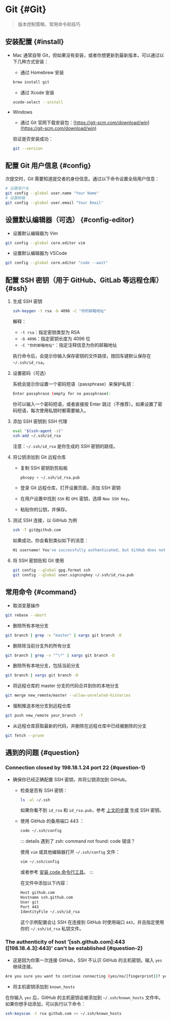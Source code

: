 # Git {#Git}

> 版本控制策略、常用命令和技巧

## 安装配置 {#install}

- Mac 通常自带 Git，但如果没有安装，或者你想更新到最新版本，可以通过以下几种方式安装：

  - 通过 Homebrew 安装

  ```sh
  brew install git
  ```

  - 通过 Xcode 安装

  ```sh
  xcode-select --install
  ```

- Windows

  - 通过 Git 官网下载安装包：[https://git-scm.com/download/win](https://git-scm.com/download/win)

  验证是否安装成功：

  ```sh
  git --version
  ```

## 配置 Git 用户信息 {#config}

次提交时，Git 需要知道提交者的身份信息。通过以下命令设置全局用户信息：

```sh
# 设置用户名
git config --global user.name "Your Name"
# 设置邮箱
git config --global user.email "Your Email"
```

## 设置默认编辑器（可选） {#config-editor}

- 设置默认编辑器为 Vim

```sh
git config --global core.editor vim
```

- 设置默认编辑器为 VSCode

```sh
git config --global core.editor "code --wait"
```

## 配置 SSH 密钥（用于 GitHub、GitLab 等远程仓库）{#ssh}

1. 生成 SSH 密钥

   ```sh
   ssh-keygen -t rsa -b 4096 -C "你的邮箱地址"
   ```

   解释：

   - `-t rsa`：指定密钥类型为 RSA
   - `-b 4096`：指定密钥长度为 4096 位
   - `-C "你的邮箱地址"`：指定注释信息为你的邮箱地址

   执行命令后，会提示你输入保存密钥的文件路径，按回车键默认保存在 `~/.ssh/id_rsa`。

2. 设置密码（可选）

   系统会提示你设置一个密码短语（passphrase）来保护私钥：

   ```sh
   Enter passphrase (empty for no passphrase):
   ```

   你可以输入一个密码短语，或者直接按 Enter 跳过（不推荐）。如果设置了密码短语，每次使用私钥时都需要输入。

3. 添加 SSH 密钥到 SSH 代理

   ```sh
   eval "$(ssh-agent -s)"
   ssh-add ~/.ssh/id_rsa
   ```

   注意：`~/.ssh/id_rsa` 是你生成的 SSH 密钥的路径。

4. 将公钥添加到 Git 远程仓库

   - 复制 SSH 密钥到剪贴板

     ```sh
     pbcopy < ~/.ssh/id_rsa.pub
     ```

   - 登录 Git 远程仓库，打开设置页面，添加 SSH 密钥
   - 在用户设置中找到 `SSH` 和 `GPG` 密钥，选择 `New SSH Key`。
   - 粘贴你的公钥，并保存。

5. 测试 SSH 连接，以 GitHub 为例

   ```sh
   ssh -T git@github.com
   ```

   如果成功，你会看到类似如下的消息：

   ```sh
   Hi username! You've successfully authenticated, but GitHub does not provide shell access.
   ```

6. 将 SSH 密钥告知 Git 使用

   ```sh
   git config --global gpg.format ssh
   git config --global user.signingkey ~/.ssh/id_rsa.pub
   ```

## 常用命令 {#command}

- 取消变基操作

```sh
git rebase --abort
```

- 删除所有本地分支

```sh
git branch | grep -v "master" | xargs git branch -D
```

- 删除除当前分支外的所有分支

```sh
git branch | grep -v "^\*" | xargs git branch -D
```

- 删除所有本地分支，包括当前分支

```sh
git branch | xargs git branch -D
```

- 将远程仓库的 master 分支的代码合并到你的本地分支

```sh
git merge new_remote/master --allow-unrelated-histories
```

- 强制推送本地分支到远程仓库

```sh
git push new_remote your_branch -f
```

- 从远程仓库获取最新的代码，并删除在远程仓库中已经被删除的分支

```sh
git fetch --prune
```

## 遇到的问题 {#question}

### Connection closed by 198.18.1.24 port 22 {#question-1}

- 确保你已经正确配置 SSH 密钥，并将公钥添加到 GitHub。

  - 检查是否有 SSH 密钥：

    ```sh
    ls -al ~/.ssh
    ```

    如果你看不到 `id_rsa` 和 `id_rsa.pub`，参考 [上文的步骤](#ssh) 生成 SSH 密钥。

  - 使用 GitHub 的备用端口 443 ：

    ```sh
    code ~/.ssh/config
    ```

    ::: details 遇到了 zsh: command not found: code 错误？

    使用 `vim` 或其他编辑器打开 `~/.ssh/config` 文件：

    ```sh
    vim ~/.ssh/config
    ```

    或者参考 [安装 code 命令行工具](../mac/vscode#install-code)。
    :::

    在文件中添加以下内容：

    ```sh
    Host github.com
    Hostname ssh.github.com
    User git
    Port 443
    IdentityFile ~/.ssh/id_rsa
    ```

    这个示例配置会让 SSH 在连接到 GitHub 时使用端口 `443`，并且指定使用你的 `~/.ssh/id_rsa` 私钥文件。

### The authenticity of host '[ssh.github.com]:443 ([198.18.4.3]:443)' can't be established {#question-2}

- 这是因为你第一次连接 GitHub，SSH 不认识 GitHub 的主机密钥。输入 `yes` 继续连接。

```sh
Are you sure you want to continue connecting (yes/no/[fingerprint])? yes
```

- 将主机密钥添加到 `known_hosts`

在你输入 `yes` 后，GitHub 的主机密钥会被添加到 `~/.ssh/known_hosts` 文件中。如果你想手动添加，可以执行以下命令：

```sh
ssh-keyscan -t rsa github.com >> ~/.ssh/known_hosts
```
